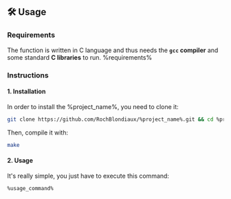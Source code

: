 ## 🛠️ Usage

### Requirements

The function is written in C language and thus needs the **`gcc` compiler** and some standard **C libraries** to run.
%requirements%

### Instructions

#### 1. Installation
In order to install the %project_name%, you need to clone it:
```bash
git clone https://github.com/RochBlondiaux/%project_name%.git && cd %project_name%
```
Then, compile it with:
```bash
make
```

#### 2. Usage
It's really simple, you just have to execute this command:
```bash
%usage_command%
```
